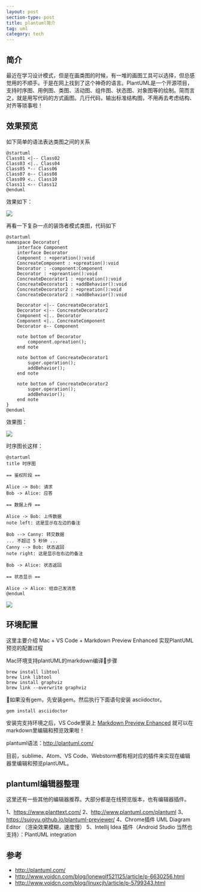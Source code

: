 ```yaml
---
layout: post
section-type: post
title: plantuml简介
tag: uml
category: tech
---
```


## 简介
最近在学习设计模式，但是在画类图的时候，有一堆的画图工具可以选择，但总感觉用的不顺手。于是在网上找到了这个神奇的语言。PlantUML是一个开源项目，支持时序图、用例图、类图、活动图、组件图、状态图、对象图等的绘制。简而言之，就是用写代码的方式画图。几行代码，输出标准结构图，不用再去考虑结构、对齐等琐事啦！


## 效果预览

如下简单的语法表达类图之间的关系

```
@startuml
Class01 <|-- Class02
Class03 <|.. Class04
Class05 *-- Class06
Class07 o-- Class08
Class09 <.. Class10
Class11 <-- Class12
@enduml
```
效果如下：

![](https://raw.githubusercontent.com/maplecumt/blogImages/master/2017-08-13-plantuml/class.png)


再看一下复杂一点的装饰者模式类图，代码如下

```
@startuml
namespace Decorator{
    interface Component
    interface Decorator
    Component : +operation():void
    ConcreateComponent : +opreation():void
    Decorator : -component:Component
    Decorator : +opreantion():void
    ConcreateDecorator1 : +opreation():void
    ConcreateDecorator1 : +addBehavior():void
    ConcreateDecorator2 : +opreation():void
    ConcreateDecorator2 : +addBehavior():void

    Decorator <|-- ConcreateDecorator1
    Decorator <|-- ConcreateDecorator2
    Component <|.. Decorator
    Component <|.. ConcreateComponent
    Decorator o-- Component

    note bottom of Decorator
        component.opreation();
    end note

    note bottom of ConcreateDecorator1
        super.operation();
        addBehavior();
    end note

    note bottom of ConcreateDecorator2
        super.operation();
        addBehavior();
    end note
}
@enduml
```

效果图：

![](https://raw.githubusercontent.com/maplecumt/blogImages/master/2017-08-13-plantuml/decorator.png)


时序图长这样：

```
@startuml
title 时序图

== 鉴权阶段 ==

Alice -> Bob: 请求
Bob -> Alice: 应答

== 数据上传 ==

Alice -> Bob: 上传数据
note left: 这是显示在左边的备注

Bob --> Canny: 转交数据
... 不超过 5 秒钟 ...
Canny --> Bob: 状态返回
note right: 这是显示在右边的备注

Bob -> Alice: 状态返回

== 状态显示 ==

Alice -> Alice: 给自己发消息
@enduml
```

![](https://raw.githubusercontent.com/maplecumt/blogImages/master/2017-08-13-plantuml/sequence.png)

## 环境配置

这里主要介绍 Mac + VS Code + Markdown Preview Enhanced 实现PlantUML预览的配置过程

Mac环境支持plantUML的markdown编译步骤

```
brew install libtool
brew link libtool
brew install graphviz
brew link --overwrite graphviz
```

如果没有gem，先安装gem。然后执行下面语句安装 asciidoctor。

```
gem install asciidoctor
```
安装完支持环境之后，VS Code里装上 [Markdown Preview Enhanced](https://marketplace.visualstudio.com/items?itemName=shd101wyy.markdown-preview-enhanced) 就可以在markdown里编辑和预览效果啦！

plantuml语法：http://plantuml.com/

目前，sublime、Atom、VS Code、Webstorm都有相对应的插件来实现在编辑器里编辑和预览plantUML。



## plantuml编辑器整理

这里还有一些其他的编辑器推荐。大部分都是在线预览版本，也有编辑器插件。

1、https://www.planttext.com/
2、http://www.plantuml.com/plantuml
3、https://sujoyu.github.io/plantuml-previewer/
4、Chrome插件 UML Diagram Editor （渲染效果模糊，速度慢）
5、Intellij Idea 插件（Android Studio 当然也支持）：PlantUML integration






## 参考
- http://plantuml.com/
- http://www.voidcn.com/blog/lonewolf521125/article/p-6630256.html
- http://www.voidcn.com/blog/linuxcjh/article/p-5799343.html 